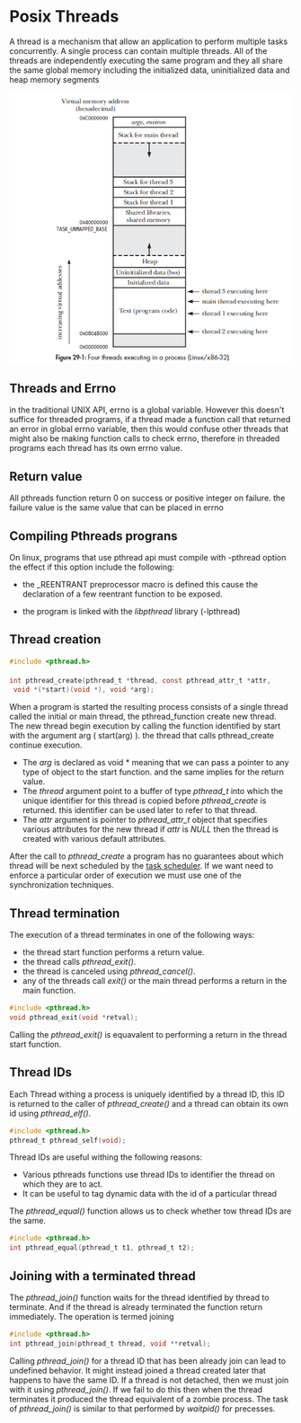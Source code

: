 # Posix Threads

A thread is a mechanism that allow an application to perform multiple tasks concurrently.
A single process can contain multiple threads. All of the threads are independently executing
the same program and they all share the same global memory including the initialized data,
uninitialized data and heap memory segments

![image](img/four-threads-executing-in-a-process.png)

## Threads and Errno

in the traditional UNIX API, errno is a global variable. However this doesn't suffice for threaded programs,
if a thread made a function call that returned an error in global errno variable, then this would confuse other
threads that might also be making function calls to check errno, therefore in threaded programs each thread has
its own errno value.

## Return value

All pthreads function return 0 on success or positive integer on failure. the failure value is the same
value that can be placed in errno

## Compiling Pthreads prograns

On linux, programs that use pthread api must compile with -pthread option the effect if this option 
include the following:

- the _REENTRANT preprocessor macro is defined this cause the  declaration of a few reentrant function to be 
exposed.

- the program is linked with the *libpthread* library (-lpthread)

## Thread creation

```c
#include <pthread.h>

int pthread_create(pthread_t *thread, const pthread_attr_t *attr,
 void *(*start)(void *), void *arg);
```

When a program is started the resulting process consists of a single thread called the initial or main thread,
the pthread_function create new thread. The new thread begin execution by calling the function identified by start
with the argument arg ( start(arg) ). the thread that calls pthread_create continue execution.
- The *arg* is declared as void * meaning that we can pass a pointer to any type of object to the start function.
and the same implies for the return value.
- The *thread* argument point to a buffer of type *pthread_t* into which the unique identifier for this thread is copied
before *pthread_create* is returned. this identifier can be used later to refer to that thread.
- The *attr* argument is pointer to *pthread_attr_t* object that specifies various attributes for the new thread
if *attr* is *NULL* then the thread is created with various default attributes.

After the call to *pthread_create* a program has no guarantees about which thread will be next scheduled by the 
[task scheduler](https://en.wikipedia.org/wiki/Scheduling_(computing)#Process_scheduler). If we want need to enforce
a particular order of execution we must use one of the synchronization techniques.

## Thread termination

The execution of a thread terminates in one of the following ways:

- the thread start function performs a return value.
- the thread calls *pthread_exit()*.
- the thread is canceled using *pthread_cancel()*.
- any of the threads call *exit()* or the main thread performs a return in the main function.

```c
#include <pthread.h>
void pthread_exit(void *retval);
```

Calling the *pthread_exit()* is equavalent to performing a return in the thread start function.

## Thread IDs

Each Thread withing a process is uniquely identified by a thread ID, this ID is returned to the caller
of *pthread_create()* and a thread can obtain its own id using *pthread_elf()*.

```c
#include <pthread.h>
pthread_t pthread_self(void);
```
Thread IDs are useful withing the following reasons:

- Various pthreads functions use thread IDs to identifier the thread on which they are to act.
- It can be useful to tag dynamic data with the id of a particular thread

The *pthread_equal()* function allows us to check whether tow thread IDs are the same.
```c
#include <pthread.h>
int pthread_equal(pthread_t t1, pthread_t t2);
```

## Joining with a terminated thread

The *pthread_join()* function waits for the thread identified by thread to terminate. And if the thread
is already terminated the function return immediately. The operation is termed joining
```c
#include <pthread.h>
int pthread_join(pthread_t thread, void **retval);
```

Calling *pthread_join()* for a thread ID that has been already join can lead to undefined behavior. It
might instead joined a thread created later that happens to have the same ID. If a thread is not detached,
then we must join with it using *pthread_join()*. If we fail to do this then when the thread terminates
it produced the thread equivalent of a zombie process.
The task of *pthread_join()* is similar to that performed by *waitpid()* for precesses.
